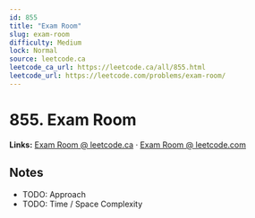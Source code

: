 ```yaml
--- 
id: 855
title: "Exam Room"
slug: exam-room
difficulty: Medium
lock: Normal
source: leetcode.ca
leetcode_ca_url: https://leetcode.ca/all/855.html
leetcode_url: https://leetcode.com/problems/exam-room/
---
```


# 855. Exam Room

**Links:** [Exam Room @ leetcode.ca](https://leetcode.ca/all/855.html) · [Exam Room @ leetcode.com](https://leetcode.com/problems/exam-room/)

## Notes
- TODO: Approach
- TODO: Time / Space Complexity
